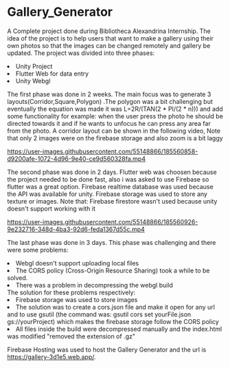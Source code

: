 # Gallery_Generator
A Complete project done during Bibliotheca Alexandrina Internship. The idea of the project is to help users that want to make a gallery using their own photos so that the images can be changed remotely and gallery be updated.
The project was divided into three phases:
<li>Unity Project</li>
<li>Flutter Web for data entry</li>
<li>Unity Webgl </li>

The first phase was done in 2 weeks. The main focus was to generate 3 layouts(Corridor,Square,Polygon) .The polygon was a bit challenging but eventually the equation was made it was L=2R/(TAN(2 * PI/(2 * n))) and add some functionality for example: when the user press the photo he should be directed towards it and if he wants to unfocus he can press any area far from the photo. A corridor layout can be shown in the following video, Note that only 2 images were on the firebase storage and also zoom is a bit laggy

https://user-images.githubusercontent.com/55148866/185560858-d9200afe-1072-4d96-9e40-ce9d560328fa.mp4



The second phase was done in 2 days. Flutter web was choosen because the project needed to be done fast, also i was asked to use Firebase so flutter was a great option. Firebase realtime database was used because the API was available for unity. Firebase storage was used to store any texture or images.
Note that: Firebase firestore wasn't used because unity doesn't support working with it


https://user-images.githubusercontent.com/55148866/185560926-9e232716-348d-4ba3-92d6-feda1367d55c.mp4


The last phase was done in 3 days. This phase was challenging and there were some problems:
<li>Webgl doesn't support uploading local files</li> 
<li>The CORS policy (Cross-Origin Resource Sharing) took a while to be solved.</li> 
<li>There was a problem in decompressing the webgl build</li>
The solution for these problems respectively:
<li>Firebase storage was used to store images</li>
<li>The solution was to create a cors.json file and make it open for any url and to use gsutil (the command was: gsutil cors set yourFile.json gs://yourProject) which makes the firebase storage follow the CORS policy</li>
<li>All files inside the build were decompressed manually and the index.html was modified "removed the extension of .gz"</li>

Firebase Hosting was used to host the Gallery Generator and the url is https://gallery-3d1e5.web.app/.
